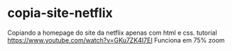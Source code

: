 # copia-site-netflix
 
Copiando a homepage do site da netflix apenas com html e css. tutorial https://www.youtube.com/watch?v=GKu7ZK4I7EI
Funciona em 75% zoom
